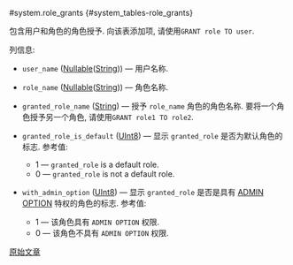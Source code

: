 #system.role_grants {#system_tables-role_grants}

包含用户和角色的角色授予. 向该表添加项, 请使用`GRANT role TO user`.

列信息:

- `user_name` ([Nullable](../../sql-reference/data-types/nullable.md)([String](../../sql-reference/data-types/string.md))) — 用户名称.

- `role_name` ([Nullable](../../sql-reference/data-types/nullable.md)([String](../../sql-reference/data-types/string.md))) — 角色名称.

- `granted_role_name` ([String](../../sql-reference/data-types/string.md)) — 授予 `role_name` 角色的角色名称. 要将一个角色授予另一个角色, 请使用`GRANT role1 TO role2`.

- `granted_role_is_default` ([UInt8](../../sql-reference/data-types/int-uint.md#uint-ranges)) — 显示 `granted_role` 是否为默认角色的标志. 参考值:
    -   1 — `granted_role` is a default role.
    -   0 — `granted_role` is not a default role.

- `with_admin_option` ([UInt8](../../sql-reference/data-types/int-uint.md#uint-ranges)) — 显示 `granted_role` 是否是具有 [ADMIN OPTION](../../sql-reference/statements/grant.md#admin-option-privilege) 特权的角色的标志. 参考值:
    -   1 — 该角色具有 `ADMIN OPTION` 权限.
    -   0 — 该角色不具有  `ADMIN OPTION` 权限.

[原始文章](https://clickhouse.com/docs/en/operations/system-tables/role-grants) <!--hide-->
